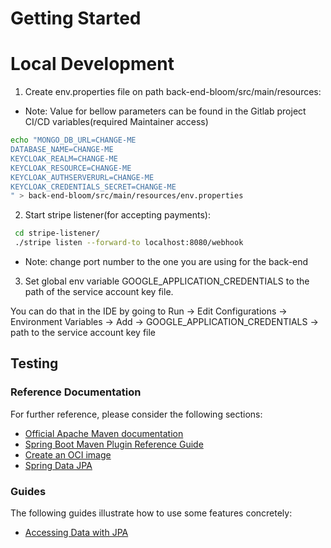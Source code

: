 # Getting Started

# Local Development

1. Create env.properties file on path back-end-bloom/src/main/resources:
- Note: Value for bellow parameters can be found in the Gitlab project CI/CD variables(required Maintainer access)

```bash
echo "MONGO_DB_URL=CHANGE-ME
DATABASE_NAME=CHANGE-ME
KEYCLOAK_REALM=CHANGE-ME
KEYCLOAK_RESOURCE=CHANGE-ME
KEYCLOAK_AUTHSERVERURL=CHANGE-ME
KEYCLOAK_CREDENTIALS_SECRET=CHANGE-ME
" > back-end-bloom/src/main/resources/env.properties
```

2. Start stripe listener(for accepting payments):

```bash
 cd stripe-listener/
 ./stripe listen --forward-to localhost:8080/webhook
```
- Note: change port number to the one you are using for the back-end

3. Set global env variable GOOGLE_APPLICATION_CREDENTIALS to the path of the service account key file. 
<or>
You can do that in the IDE by going to Run -> Edit Configurations -> Environment Variables -> Add -> GOOGLE_APPLICATION_CREDENTIALS -> path to the service account key file

## Testing

### Reference Documentation
For further reference, please consider the following sections:

* [Official Apache Maven documentation](https://maven.apache.org/guides/index.html)
* [Spring Boot Maven Plugin Reference Guide](https://docs.spring.io/spring-boot/docs/2.7.3/maven-plugin/reference/html/)
* [Create an OCI image](https://docs.spring.io/spring-boot/docs/2.7.3/maven-plugin/reference/html/#build-image)
* [Spring Data JPA](https://docs.spring.io/spring-boot/docs/2.7.3/reference/htmlsingle/#data.sql.jpa-and-spring-data)

### Guides
The following guides illustrate how to use some features concretely:

* [Accessing Data with JPA](https://spring.io/guides/gs/accessing-data-jpa/)

